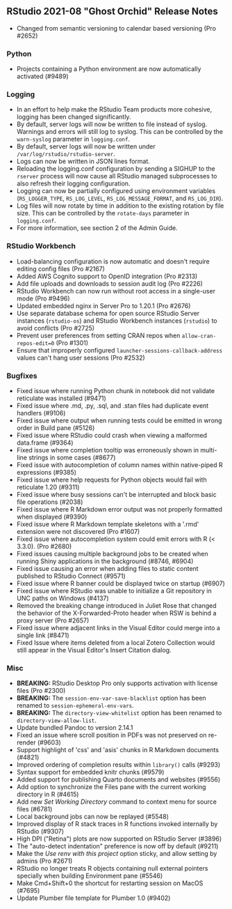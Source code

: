 
## RStudio 2021-08 "Ghost Orchid" Release Notes

* Changed from semantic versioning to calendar based versioning (Pro #2652)

### Python

* Projects containing a Python environment are now automatically activated (#9489)


### Logging

* In an effort to help make the RStudio Team products more cohesive, logging has been changed significantly.
* By default, server logs will now be written to file instead of syslog. Warnings and errors will still log to syslog. This can be controlled by the `warn-syslog` parameter in `logging.conf`.
* By default, server logs will now be written under `/var/log/rstudio/rstudio-server`.
* Logs can now be written in JSON lines format.
* Reloading the logging.conf configuration by sending a SIGHUP to the `rserver` process will now cause all RStudio managed subprocesses to also refresh their logging configuration.
* Logging can now be partially configured using environment variables (`RS_LOGGER_TYPE`, `RS_LOG_LEVEL`, `RS_LOG_MESSAGE_FORMAT`, and `RS_LOG_DIR`).
* Log files will now rotate by time in addition to the existing rotation by file size. This can be controlled by the `rotate-days` parameter in `logging.conf`.
* For more information, see section 2 of the Admin Guide.

### RStudio Workbench

* Load-balancing configuration is now automatic and doesn't require editing config files (Pro #2167)
* Added AWS Cognito support to OpenID integration (Pro #2313)
* Add file uploads and downloads to session audit log (Pro #2226)
* RStudio Workbench can now run without root access in a single-user mode (Pro #9496)
* Updated embedded nginx in Server Pro to 1.20.1 (Pro #2676)
* Use separate database schema for open source RStudio Server instances (`rstudio-os`) and RStudio Workbench instances (`rstudio`) to avoid conflicts (Pro #2725)
* Prevent user preferences from setting CRAN repos when `allow-cran-repos-edit=0` (Pro #1301)
* Ensure that improperly configured `launcher-sessions-callback-address` values can't hang user sessions (Pro #2532)

### Bugfixes

* Fixed issue where running Python chunk in notebook did not validate reticulate was installed (#9471)
* Fixed issue where .md, .py, .sql, and .stan files had duplicate event handlers (#9106)
* Fixed issue where output when running tests could be emitted in wrong order in Build pane (#5126)
* Fixed issue where RStudio could crash when viewing a malformed data.frame (#9364)
* Fixed issue where completion tooltip was erroneously shown in multi-line strings in some cases (#8677)
* Fixed issue with autocompletion of column names within native-piped R expressions (#9385)
* Fixed issue where help requests for Python objects would fail with reticulate 1.20 (#9311)
* Fixed issue where busy sessions can't be interrupted and block basic file operations (#2038)
* Fixed issue where R Markdown error output was not properly formatted when displayed (#9390)
* Fixed issue where R Markdown template skeletons with a '.rmd' extension were not discovered (Pro #1607)
* Fixed issue where autocompletion system could emit errors with R (< 3.3.0). (Pro #2680)
* Fixed issues causing multiple background jobs to be created when running Shiny applications in the background (#8746, #6904)
* Fixed issue causing an error when adding files to static content published to RStudio Connect (#9571)
* Fixed issue where R banner could be displayed twice on startup (#6907)
* Fixed issue where RStudio was unable to initialize a Git repository in UNC paths on Windows (#4137)
* Removed the breaking change introduced in Juliet Rose that changed the behavior of the X-Forwarded-Proto header when RSW is behind a proxy server (Pro #2657)
* Fixed issue where adjacent links in the Visual Editor could merge into a single link (#8471)
* Fixed Issue where items deleted from a local Zotero Collection would still appear in the Visual Editor's Insert Citation dialog.

### Misc

* **BREAKING:** RStudio Desktop Pro only supports activation with license files (Pro #2300)
* **BREAKING:** The `session-env-var-save-blacklist` option has been renamed to `session-ephemeral-env-vars`.
* **BREAKING:** The `directory-view-whitelist` option has been renamed to `directory-view-allow-list`.
* Update bundled Pandoc to version 2.14.1 
* Fixed an issue where scroll position in PDFs was not preserved on re-render (#9603)
* Support highlight of 'css' and 'asis' chunks in R Markdown documents (#4821)
* Improved ordering of completion results within `library()` calls (#9293)
* Syntax support for embedded knitr chunks (#9579)
* Added support for publishing Quarto documents and websites (#9556)
* Add option to synchronize the Files pane with the current working directory in R (#4615)
* Add new *Set Working Directory* command to context menu for source files (#6781)
* Local background jobs can now be replayed (#5548)
* Improved display of R stack traces in R functions invoked internally by RStudio (#9307)
* High DPI ("Retina") plots are now supported on RStudio Server (#3896)
* The "auto-detect indentation" preference is now off by default (#9211) 
* Make the *Use renv with this project* option sticky, and allow setting by admins (Pro #2671)
* RStudio no longer treats R objects containing null external pointers specially when building Environment pane (#5546)
* Make Cmd+Shift+0 the shortcut for restarting session on MacOS (#7695)
* Update Plumber file template for Plumber 1.0 (#9402)
